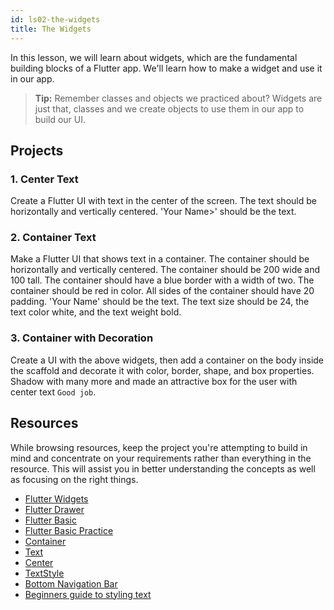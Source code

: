 ```yaml
---
id: ls02-the-widgets
title: The Widgets
---
```


In this lesson, we will learn about widgets, which are the fundamental building blocks of a Flutter app. We'll learn how to make a widget and use it in our app.

> **Tip:** Remember classes and objects we practiced about? Widgets are just that, classes and we create objects to use them in our app to build our UI.

## Projects

### 1. Center Text

Create a Flutter UI with text in the center of the screen. The text should be horizontally and vertically centered. 'Your Name>' should be the text.

### 2. Container Text

Make a Flutter UI that shows text in a container. The container should be horizontally and vertically centered. The container should be 200 wide and 100 tall. The container should have a blue border with a width of two. The container should be red in color. All sides of the container should have 20 padding. 'Your Name' should be the text. The text size should be 24, the text color white, and the text weight bold.

### 3. Container with Decoration

Create a UI with the above widgets, then add a container on the body inside the scaffold and decorate it with color, border, shape, and box properties. Shadow with many more and made an attractive box for the user with center text `Good job`.

## Resources

While browsing resources, keep the project you're attempting to build in mind and concentrate on your requirements rather than everything in the resource. This will assist you in better understanding the concepts as well as focusing on the right things.

- [Flutter Widgets](https://docs.flutter.dev/development/ui/widgets-intro)
- [Flutter Drawer](https://www.fluttercampus.com/tutorial/11/flutter-drawer/)
- [Flutter Basic](https://docs.flutter.dev/development/ui/widgets/basics)
- [Flutter Basic Practice](https://medium.com/flutter-community/flutter-basic-widgets-349e24140453)
- [Container](https://api.flutter.dev/flutter/widgets/Container-class.html)
- [Text](https://api.flutter.dev/flutter/widgets/Text-class.html)
- [Center](https://api.flutter.dev/flutter/widgets/Center-class.html)
- [TextStyle](https://api.flutter.dev/flutter/painting/TextStyle-class.html)
- [Bottom Navigation Bar](https://api.flutter.dev/flutter/material/BottomNavigationBar-class.html)
- [Beginners guide to styling text](https://medium.com/flutter-community/beginners-guide-to-text-styling-in-flutter-3939085d6607)
